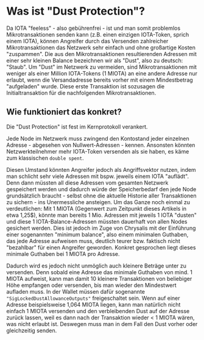 <!--
---article_info
title: Was ist "Dust Protection"?
author: [author_1]
reviews: [ruegenlord, reviewer_2]
---
-->

# Was ist "Dust Protection"?

Da IOTA "feeless" - also gebührenfrei - ist und man somit problemlos Mikrotransaktionen senden kann (z.B. einen einzigen IOTA-Token, sprich einem IOTA), können Angreifer durch das Versenden zahlreicher Mikrotransaktionen das Netzwerk sehr einfach und ohne großartige Kosten "zuspammen". Die aus den Mikrotransaktionen resultierenden Adressen mit einer sehr kleinen Balance bezeichnen wir als "Dust", also zu deutsch: "Staub". Um "Dust" im Netzwerk zu vermeiden, sind Mikrotransaktionen mit weniger als einer Million IOTA-Tokens (1 MIOTA) an eine andere Adresse nur erlaubt, wenn die Versandadresse bereits vorher mit einem Mindestbetrag "aufgeladen" wurde. Diese erste Transaktion ist sozusagen die Initialtransaktion für die nachfolgenden Mikrotransaktionen.

## Wie funktioniert das konkret?
Die "Dust Protection" ist fest im Kernprotokoll verankert.
 
Jede Node im Netzwerk muss zwingend den Kontostand jeder einzelnen Adresse - abgesehen von Nullwert-Adressen - kennen. Ansonsten könnten Netzwerkteilnehmer mehr IOTA-Token versenden als sie haben, es käme zum klassischen `double spent`. 

Diesen Umstand könnten Angreifer jedoch als Angriffsvektor nutzen, indem man schlicht sehr viele Adressen mit bspw. jeweils einem IOTA "auflädt". Denn dann müssten all diese Adressen vom gesamten Netzwerk gespeichert werden und dadurch würde der Speicherbedarf den jede Node grundsätzlich braucht - selbst ohne die aktuelle Historie aller Transaktionen zu sichern - ins Unermessliche ansteigen.
Um das Ganze noch einmal zu verdeutlichen: Mit 1 MIOTA (Gegenwert zum Zeitpunkt dieses Artikels in etwa 1,25$), könnte man bereits 1 Mio. Adressen mit jeweils 1 IOTA "dusten" und diese 1 IOTA-Balance-Adressen müssten dauerhaft von allen Nodes gesichert werden. Dies ist jedoch im Zuge von Chrysalis mit der Einführung einer sogenannten "minimum balance", also einem minimalen Guthaben, das jede Adresse aufweisen muss, deutlich teurer bzw. faktisch nicht "bezahlbar" für einen Angreifer geworden. Konkret gesprochen liegt dieses minimale Guthaben bei 1 MIOTA pro Adresse. 

Dadurch wird es jedoch nicht unmöglich auch kleinere Beträge unter zu versenden. Denn sobald eine Adresse das minimale Guthaben von mind. 1 MIOTA aufweist, kann man damit 10 kleinere Transaktionen von beliebiger Höhe empfangen oder versenden, bis man wieder den Mindestwert aufladen muss. In der Wallet müssen dafür sogenannte `"SigLockedDustAllowanceOutputs"` freigeschaltet sein. Wenn auf einer Adresse beispielsweise 1,064 MIOTA liegen, kann man natürlich nicht einfach 1 MIOTA versenden und den verbleibenden Dust auf der Adresse zurück lassen, weil es dann nach der Transaktion wieder < 1 MIOTA wären, was nicht erlaubt ist. Deswegen muss man in dem Fall den Dust vorher oder gleichzeitig senden.

